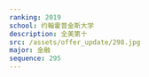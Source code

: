 ```yaml
---
ranking: 2019
school: 约翰霍普金斯大学
description: 全美第十
src: /assets/offer_update/298.jpg
major: 金融
sequence: 295
---
```

